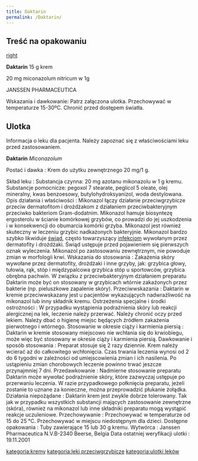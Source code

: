```yaml
---
title: Daktarin
permalink: /Daktarin/
---
```


Treść na opakowaniu
-------------------

[right](/Grafika:daktarin.jpg "wikilink")

**Daktarin** 15 g krem

20 mg miconazolum nitricum w 1g

JANSSEN PHARMACEUTICA

Wskazania i dawkowanie: Patrz załączona ulotka.
Przechowywać w temperaturze 15-30ºC.
Chronić przed dostępem światła.

Ulotka
------

Informacja o leku dla pacjenta. Należy zapoznać się z właściwościami leku przed zastosowaniem.

**Daktarin**
*Miconazolum*

Postać i dawka : Krem do użytku zewnętrznego 20 mg/1 g.

<!-- -->

Skład leku : Substancja czynna: 20 mg azotanu mikonazolu w 1 g kremu. Substancje pomocnicze: pegoxol 7 stearate, peglicol 5 oleate, olej mineralny, kwas benzoesowy, butylohydroksyanizol, woda destylowana.
Opis działania i właściwości : Mikonazol łączy działanie przeciwgrzybicze przeciw dermatofitom i drożdżakom z działaniem przeciwbakteryjnym przeciwko bakteriom Gram-dodatnim. Mikonazol hamuje biosyntezę ergosterolu w ścianie komórkowej grzybów, co prowadzi do jej uszkodzenia i w konsekwencji do obumarcia komórki grzyba. Mikonazol jest również skuteczny w leczeniu grzybic nadkażonych bakteryjnie. Mikonazol bardzo szybko likwiduje [świąd](/atopedia/świąd "wikilink"), często towarzyszący [infekcjom](/atopedia/infekcja_skóry "wikilink") wywołanym przez dermatofity i drożdżaki. Świąd ustępuje przed pojawieniem się pierwszych oznak wyleczenia. Mikonazol po zastosowaniu zewnętrznym, nie powoduje zmian w morfologii krwi.
Wskazania do stosowania : Zakażenia skóry wywołane przez dermatofity, drożdżaki i inne grzyby, jak: grzybica głowy, tułowia, rąk, stóp i międzypalcowa grzybica stóp u sportowców, grzybica obrębna pachwin. W związku z przeciwbakteryjnym działaniem preparatu Daktarin może być on stosowany w grzybicach wtórnie zakażonych przez bakterie (np. pieluszkowe zapalenie skóry).
Przeciwwskazania : Daktarin w kremie przeciwwskazany jest u pacjentów wykazujących nadwrażliwość na mikonazol lub inny składnik kremu.
Ostrzeżenia specjalne i środki ostrożności : W przypadku wystąpienia podrażnienia skóry lub reakcji alergicznej na lek, leczenie należy przerwać. Należy chronić oczy przed lekiem. Należy dbać o higienę miejsc będących źródłem zakażenia pierwotnego i wtórnego.
Stosowanie w okresie ciąży i karmienia piersią : Daktarin w kremie stosowany miejscowo nie wchłania się do krwiobiegu, może więc być stosowany w okresie ciąży i karmienia piersią.
Dawkowanie i sposób stosowania : Preparat stosuje się 2 razy dziennie. Krem należy wcierać aż do całkowitego wchłonięcia. Czas trwania leczenia wynosi od 2 do 6 tygodni w zależności od umiejscowienia zmian i ich nasilenia. Po ustąpieniu zmian chorobowych leczenie powinno trwać jeszcze przynajmniej 7 dni.
Przedawkowanie : Nadmierne stosowanie preparatu Daktarin może wywołać podrażnienie skóry, które zazwyczaj ustępuje po przerwaniu leczenia. W razie przypadkowego połknięcia preparatu, jeżeli zostanie to uznane za konieczne, można przeprowadzić płukanie żołądka.
Działania niepożądane : Daktarin krem jest zwykle dobrze tolerowany. Tak jak w przypadku wszystkich substancji mających zastosowanie zewnętrzne (skóra), również na mikonazol lub inne składniki preparatu mogą wystąpić reakcje uczuleniowe.
Przechowywanie : Przechowywać w temperaturze od 15 do 25 °C. Przechowywać w miejscu niedostępnym dla dzieci.
Dostępne opakowania : Tuby zawierające 15 lub 30 g kremu.
Wytwórca : Janssen Pharmaceutica N.V.B-2340 Beerse, Belgia
Data ostatniej weryfikacji ulotki : 19.11.2001

[kategoria:kremy](/atopedia/kategoria:kremy "wikilink") [kategoria:leki przeciwgrzybicze](/atopedia/kategoria:leki_przeciwgrzybicze "wikilink") [kategoria:ulotki leków](/atopedia/kategoria:ulotki_leków "wikilink")